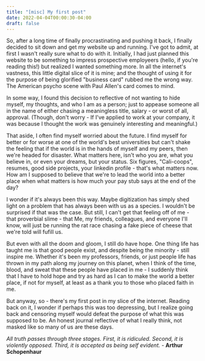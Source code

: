 ```yaml
---
title: "[misc] My first post"
date: 2022-04-04T00:00:30-04:00
draft: false
---
```



So, after a long time of finally procrastinating and pushing it back, I finally decided to sit down and get my website up and running. I've got to admit, at first I wasn't really sure what to do with it. Initially, I had just planned this website to be something to impress prospective employeers (hello, if you're reading this!) but realized I wanted something more. In all the internet's vastness, this little digital slice of it is mine; and the thought of using it for the purpose of being glorified "business card" rubbed me the wrong way. The American psycho scene with Paul Allen's card comes to mind. 

In some way, I found this decision to reflective of not wanting to hide myself, my thoughts, and who I am as a person; just to appease someone all in the name of either chasing a meaningless title, salary - or worst of all, approval. (Though, don't worry - If I've applied to work at your company, it was because I thought the work was genuinely interesting and meaningful.)

That aside, I often find myself worried about the future. I find myself for better or for worse at one of the world's best universities but can't shake the feeling that if the world is in the hands of myself and my peers, then we're headed for disaster. What matters here, isn't who you are, what you believe in, or even your dreams, but your status. Six figures, "Cali-coops", resumes, good side projects, your linkedin profile - that's what matters now. How am I supposed to believe that we're to lead the world into a better place when what matters is how much your pay stub says at the end of the day? 

I wonder if it's always been this way. Maybe digitization has simply shed light on a problem that has always been with us as a species. I wouldn't be surprised if that was the case. But still, I can't get that feeling off of me - that proverbial slime - that Me, my friends, colleagues, and everyone I'll know, will just be running the rat race chasing a fake piece of cheese that we're told will fufill us. 

But even with all the doom and gloom, I still do have hope. One thing life has taught me is that good people exist, and despite being the minority - still inspire me. Whether it's been my professors, friends, or just people life has thrown in my path along my journey on this planet, when I think of the time, blood, and sweat that these people have placed in me - I suddenly think that I have to hold hope and try as hard as I can to make the world a better place, if not for myself, at least as a thank you to those who placed faith in me.

But anyway,
so - there's my first post in my slice of the internet. Reading back on it, I wonder if perhaps this was too depressing, but I realize going back and censoring myself would defeat the purpose of what this was supposed to be. An honest journal reflective of what I really think, not masked like so many of us are these days.

*All truth passes through three stages. First, it is ridiculed. Second, it is violently opposed. Third, it is accepted as being self evident.* - **Arthur Schopenhaur**

